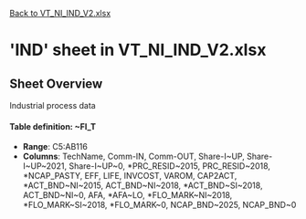 [Back to VT_NI_IND_V2.xlsx](README.md)

# 'IND' sheet in VT_NI_IND_V2.xlsx

## Sheet Overview

Industrial process data

#### Table definition: ~FI_T
- **Range**: C5:AB116
- **Columns**: TechName, Comm-IN, Comm-OUT, Share-I~UP, Share-I~UP~2021, Share-I~UP~0, *PRC_RESID~2015, PRC_RESID~2018, *NCAP_PASTY, EFF, LIFE, INVCOST, VAROM, CAP2ACT, *ACT_BND~NI~2015, ACT_BND~NI~2018, *ACT_BND~SI~2018, ACT_BND~NI~0, AFA, *AFA~LO, *FLO_MARK~NI~2018, *FLO_MARK~SI~2018, *FLO_MARK~0, NCAP_BND~2025, NCAP_BND~0

